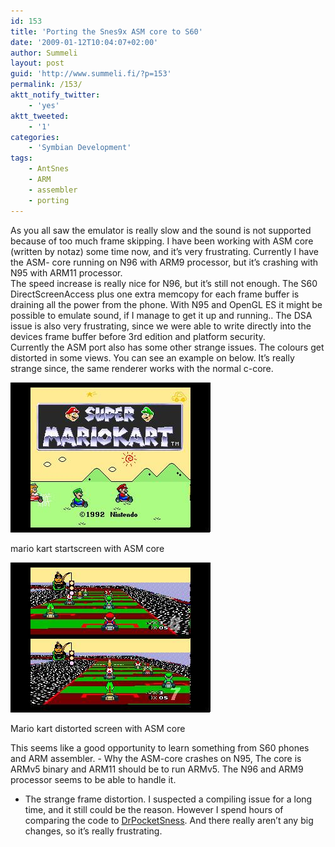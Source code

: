 ```yaml
---
id: 153
title: 'Porting the Snes9x ASM core to S60'
date: '2009-01-12T10:04:07+02:00'
author: Summeli
layout: post
guid: 'http://www.summeli.fi/?p=153'
permalink: /153/
aktt_notify_twitter:
    - 'yes'
aktt_tweeted:
    - '1'
categories:
    - 'Symbian Development'
tags:
    - AntSnes
    - ARM
    - assembler
    - porting
---
```


As you all saw the emulator is really slow and the sound is not supported because of too much frame skipping. I have been working with ASM core (written by notaz) some time now, and it’s very frustrating. Currently I have the ASM- core running on N96 with ARM9 processor, but it’s crashing with N95 with ARM11 processor.  
The speed increase is really nice for N96, but it’s still not enough. The S60 DirectScreenAccess plus one extra memcopy for each frame buffer is draining all the power from the phone. With N95 and OpenGL ES it might be possible to emulate sound, if I manage to get it up and running.. The DSA issue is also very frustrating, since we were able to write directly into the devices frame buffer before 3rd edition and platform security.  
Currently the ASM port also has some other strange issues. The colours get distorted in some views. You can see an example on below. It’s really strange since, the same renderer works with the normal c-core.

![mario kart startscreen with ASM core](/wp-content/uploads/2009/01/asmcore_mariocart1.jpg)

mario kart startscreen with ASM core

![Mario kart distorted screen with ASM core](/wp-content/uploads/2009/01/asmcore_mariocart2.jpg)

Mario kart distorted screen with ASM core

This seems like a good opportunity to learn something from S60 phones and ARM assembler. - Why the ASM-core crashes on N95, The core is ARMv5 binary and ARM11 should be to run ARMv5. The N96 and ARM9 processor seems to be able to handle it.
- The strange frame distortion. I suspected a compiling issue for a long time, and it still could be the reason. However I spend hours of comparing the code to [DrPocketSness](http://reesy.gp32x.de/DrPocketSnes.html). And there really aren’t any big changes, so it’s really frustrating.